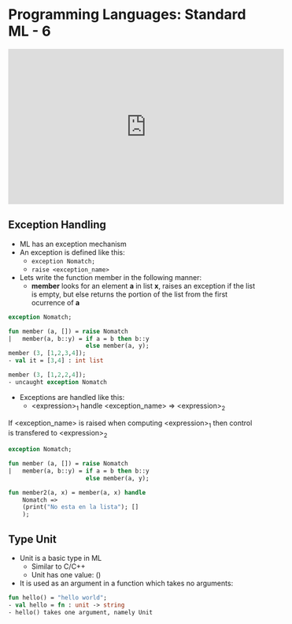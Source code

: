 # Programming Languages: Standard ML - 6

<iframe width="560" height="315" src="https://www.youtube.com/embed/CNHZI-YRvfw" frameborder="0" allow="accelerometer; autoplay; clipboard-write; encrypted-media; gyroscope; picture-in-picture" allowfullscreen></iframe>

## Exception Handling

- ML has an exception mechanism
- An exception is defined like this:
    - `exception Nomatch;`
    - `raise <exception_name>`
- Lets write the function member in the following manner:
    - **member** looks for an element **a** in list **x**, raises an exception if the list is empty, but else returns the portion of the list from the first ocurrence of **a**

```sml
exception Nomatch;

fun member (a, []) = raise Nomatch
|   member(a, b::y) = if a = b then b::y
                      else member(a, y);
member (3, [1,2,3,4]);
- val it = [3,4] : int list

member (3, [1,2,2,4]);
- uncaught exception Nomatch
```

- Exceptions are handled like this:
    - \<expression><sub>1</sub> handle \<exception_name> => \<expression><sub>2</sub>

If \<exception_name> is raised when computing \<expression><sub>1</sub> then control is transfered to \<expression><sub>2</sub>

```sml
exception Nomatch;

fun member (a, []) = raise Nomatch
|   member(a, b::y) = if a = b then b::y
                      else member(a, y);

fun member2(a, x) = member(a, x) handle 
    Nomatch =>
	(print("No esta en la lista"); [] 
    );
```

## Type Unit
- Unit is a basic type in ML
    - Similar to C/C++
    - Unit has one value: ()
- It is used as an argument in a function which takes no arguments:

```sml
fun hello() = "hello world";
- val hello = fn : unit -> string
- hello() takes one argument, namely Unit
```